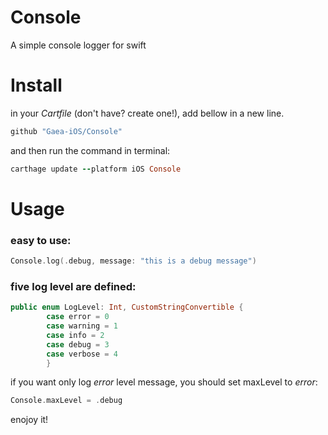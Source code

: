 # Console
A simple console logger for swift

# Install 

in your *Cartfile* (don't have? create one!), add bellow in a new line.

```ruby
github "Gaea-iOS/Console" 
```

and then run the command in terminal:

```ruby
carthage update --platform iOS Console
```
# Usage

### easy to use:
```swift
Console.log(.debug, message: "this is a debug message")
```


### five log level are defined:

```swift
public enum LogLevel: Int, CustomStringConvertible {
        case error = 0
        case warning = 1
        case info = 2
        case debug = 3
        case verbose = 4
        }
```
if you want only log *error* level message, you should set maxLevel to *error*:

```swift
Console.maxLevel = .debug
```

enojoy it!
